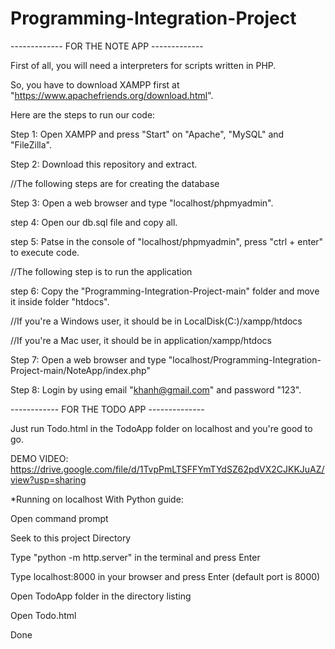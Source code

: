 # Programming-Integration-Project

------------- FOR THE NOTE APP -------------

First of all, you will need a interpreters for scripts written in PHP. 

So, you have to download XAMPP first at "https://www.apachefriends.org/download.html".

Here are the steps to run our code:

Step 1: Open XAMPP and press "Start" on "Apache", "MySQL" and "FileZilla".

Step 2: Download this repository and extract.

//The following steps are for creating the database

Step 3: Open a web browser and type "localhost/phpmyadmin".

step 4: Open our db.sql file and copy all.

step 5: Patse in the console of "localhost/phpmyadmin", press "ctrl + enter" to execute code.

//The following step is to run the application

step 6: Copy the "Programming-Integration-Project-main" folder and move it inside folder "htdocs".

//If you're a Windows user, it should be in LocalDisk(C:)/xampp/htdocs

//If you're a Mac user, it should be in application/xampp/htdocs

Step 7: Open a web browser and type "localhost/Programming-Integration-Project-main/NoteApp/index.php"

Step 8: Login by using email "khanh@gmail.com" and password "123".

------------ FOR THE TODO APP --------------

Just run Todo.html in the TodoApp folder on localhost and you're good to go.

DEMO VIDEO: https://drive.google.com/file/d/1TvpPmLTSFFYmTYdSZ62pdVX2CJKKJuAZ/view?usp=sharing

*Running on localhost With Python guide:

Open command prompt

Seek to this project Directory

Type "python -m http.server" in the terminal and press Enter

Type localhost:8000 in your browser and press Enter (default port is 8000)

Open TodoApp folder in the directory listing

Open Todo.html 

Done

